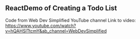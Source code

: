 ## ReactDemo of Creating a Todo List 

Code from Web Dev Simplified YouTube channel 
Link to video: https://www.youtube.com/watch?v=hQAHSlTtcmY&ab_channel=WebDevSimplified
